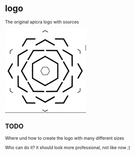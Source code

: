 # logo
The original apicra logo with sources

![firefox_2019-05-29_12-53-09.png](firefox_2019-05-29_12-53-09.png)

## TODO

Where und how to create the logo with many different sizes

Who can do it?
it should look more professional, not like now ;)
